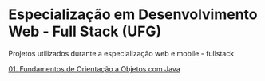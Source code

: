 # Especialização em Desenvolvimento Web - Full Stack (UFG)

Projetos utilizados durante a especialização web e mobile - fullstack

[01. Fundamentos de Orientação a Objetos com Java](fundamentos-oo)
